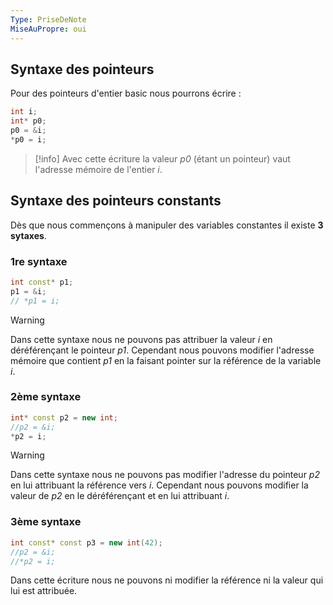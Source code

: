 ```yaml
---
Type: PriseDeNote
MiseAuPropre: oui
---
```


## Syntaxe des pointeurs
Pour des pointeurs d'entier basic nous pourrons écrire : 
```cpp
int i;
int* p0;
p0 = &i;
*p0 = i;
```

> [!info] 
> Avec cette écriture la valeur *p0* (étant un pointeur) vaut l'adresse mémoire de l'entier *i*.

## Syntaxe des pointeurs constants
Dès que nous commençons à manipuler des variables constantes il existe **3 sytaxes**.

### 1re syntaxe
```cpp
int const* p1;
p1 = &i;
// *p1 = i;
```

>[!Warning]
>Dans cette syntaxe nous ne pouvons pas attribuer la valeur *i* en déréférençant le pointeur *p1*. Cependant nous pouvons modifier l'adresse mémoire que contient *p1* en la faisant pointer sur la référence de la variable *i*.

### 2ème syntaxe
```cpp
int* const p2 = new int;
//p2 = &i;
*p2 = i;
```

>[!Warning]
>Dans cette syntaxe nous ne pouvons pas modifier l'adresse du pointeur *p2* en lui attribuant la référence vers *i*. Cependant nous pouvons modifier la valeur de *p2* en le déréférençant et en lui attribuant *i*.

### 3ème syntaxe
```cpp
int const* const p3 = new int(42);
//p2 = &i;
//*p2 = i;
```
Dans cette écriture nous ne pouvons ni modifier la référence ni la valeur qui lui est attribuée.